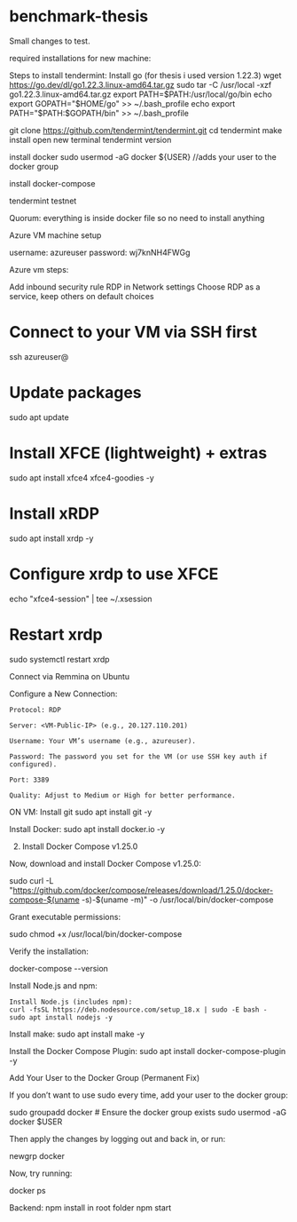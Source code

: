 # benchmark-thesis

Small changes to test.



required installations for new machine:

Steps to install tendermint:
Install go (for thesis i used version 1.22.3)
	wget https://go.dev/dl/go1.22.3.linux-amd64.tar.gz
	sudo tar -C /usr/local -xzf go1.22.3.linux-amd64.tar.gz
	export PATH=$PATH:/usr/local/go/bin
	echo export GOPATH=\"\$HOME/go\" >> ~/.bash_profile
	echo export PATH=\"\$PATH:\$GOPATH/bin\" >> ~/.bash_profile
	
git clone https://github.com/tendermint/tendermint.git
cd tendermint
make install
open new terminal
tendermint version


install docker
sudo usermod -aG docker ${USER} //adds your user to the docker group

install docker-compose


tendermint testnet



Quorum:
everything is inside docker file so no need to install anything






Azure VM machine setup

username: azureuser
password: wj7knNH4FWGg


Azure vm steps:

Add inbound security rule RDP in Network settings
Choose RDP as a service, keep others on default choices


# Connect to your VM via SSH first
ssh azureuser@<VM-Public-IP>

# Update packages
sudo apt update

# Install XFCE (lightweight) + extras
sudo apt install xfce4 xfce4-goodies -y

# Install xRDP
sudo apt install xrdp -y

# Configure xrdp to use XFCE
echo "xfce4-session" | tee ~/.xsession

# Restart xrdp
sudo systemctl restart xrdp





Connect via Remmina on Ubuntu

Configure a New Connection:

    Protocol: RDP

    Server: <VM-Public-IP> (e.g., 20.127.110.201)

    Username: Your VM’s username (e.g., azureuser).

    Password: The password you set for the VM (or use SSH key auth if configured).

    Port: 3389

    Quality: Adjust to Medium or High for better performance.




ON VM:
Install git
sudo apt install git -y


Install Docker:
sudo apt install docker.io -y

2. Install Docker Compose v1.25.0

Now, download and install Docker Compose v1.25.0:

sudo curl -L "https://github.com/docker/compose/releases/download/1.25.0/docker-compose-$(uname -s)-$(uname -m)" -o /usr/local/bin/docker-compose

Grant executable permissions:

sudo chmod +x /usr/local/bin/docker-compose

Verify the installation:

docker-compose --version



Install Node.js and npm:

    Install Node.js (includes npm):
    curl -fsSL https://deb.nodesource.com/setup_18.x | sudo -E bash -
    sudo apt install nodejs -y


Install make:
sudo apt install make -y

Install the Docker Compose Plugin:
sudo apt install docker-compose-plugin -y




Add Your User to the Docker Group (Permanent Fix)

If you don’t want to use sudo every time, add your user to the docker group:

sudo groupadd docker  # Ensure the docker group exists
sudo usermod -aG docker $USER

Then apply the changes by logging out and back in, or run:

newgrp docker

Now, try running:

docker ps


Backend:
	npm install in root folder
	npm start